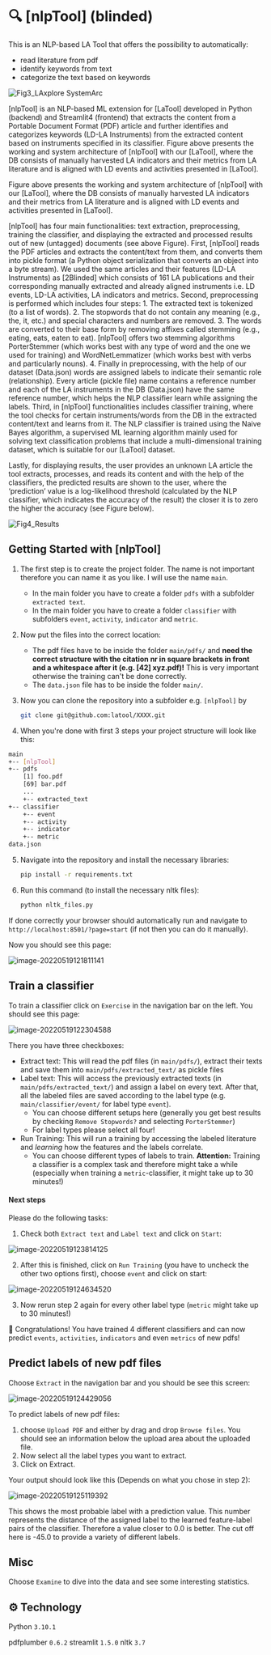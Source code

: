 # 🔍 [nlpTool] (blinded)

This is an NLP-based LA Tool that offers the possibility to automatically:

- read literature from pdf
- identify keywords from text
- categorize the text based on keywords

![Fig3_LAxplore SystemArc](https://github.com/latool/nlpTool/assets/91469248/f5d8d454-8d64-4d7a-9dbf-4b3e736da632)


[nlpTool] is an NLP-based ML extension for [LaTool] developed in Python (backend) and Streamlit4 (frontend) that extracts the content from a Portable Document Format (PDF) article and further identifies and categorizes keywords (LD-LA Instruments) from the extracted content based on instruments specified in its classifier. Figure above presents the working and system architecture of [nlpTool] with our [LaTool], where the DB consists of manually harvested LA indicators and their metrics from LA literature and is aligned with LD events and activities presented in [LaTool].

Figure above presents the working and system architecture of [nlpTool] with our [LaTool], where the DB consists of manually harvested LA indicators and their metrics from LA literature and is aligned with LD events and activities presented in [LaTool].

[nlpTool] has four main functionalities: text extraction, preprocessing, training the classifier, and displaying the extracted and processed results out of new (untagged) documents (see above Figure). First, [nlpTool] reads the PDF articles and extracts the content/text from them, and converts them into pickle format (a Python object serialization that converts an object into a byte stream). We used the same articles and their features (LD-LA Instruments) as [2Blinded] which consists of 161 LA publications and their corresponding manually extracted and already aligned instruments i.e. LD events, LD-LA activities, LA indicators and metrics. Second, preprocessing is performed which includes four steps: 1. The extracted text is tokenized (to a list of words). 2. The stopwords that do not contain any meaning (e.g., the, it, etc.) and special characters and numbers are removed. 3. The words are converted to their base form by removing affixes called stemming (e.g., eating, eats, eaten to eat). [nlpTool] offers two stemming algorithms PorterStemmer (which works best with any type of word and the one we used for training) and WordNetLemmatizer (which works best with verbs and particularly nouns). 4. Finally in preprocessing, with the help of our dataset (Data.json) words are assigned labels to indicate their semantic role (relationship). Every article (pickle file) name contains a reference number and each of the LA instruments in the DB (Data.json) have the same reference number, which helps the NLP classifier learn while assigning the labels. Third, in [nlpTool] functionalities includes classifier training, where the tool checks for certain instruments/words from the DB in the extracted content/text and learns from it. The NLP classifier is trained using the Naive Bayes algorithm, a supervised
ML learning algorithm mainly used for solving text classification problems that include a multi-dimensional training dataset, which is suitable for our [LaTool] dataset.

Lastly, for displaying results, the user provides an unknown LA article the tool extracts, processes, and reads its content and with the help of the classifiers, the predicted results are shown to the user, where the ‘prediction’ value is a log-likelihood threshold (calculated by the NLP classifier, which indicates the accuracy of the result) the closer it is to zero the higher the accuracy (see Figure below).

![Fig4_Results](https://user-images.githubusercontent.com/91469248/226553770-7b41e509-71f4-4c97-9535-f080e059b4b9.png)


## Getting Started with [nlpTool]

1. The first step is to create the project folder. The name is not important therefore you can name it as you like. I will use the name `main`.
   
   - In the main folder you have to create a folder `pdfs` with a subfolder `extracted text`.
   - In the main folder you have to create a folder `classifier` with subfolders `event`, `activity`, `indicator` and `metric`.

2. Now put the files into the correct location:
   
   - The pdf files have to be inside the folder `main/pdfs/` and **need the correct structure with the citation nr in square brackets in front and a whitespace after it (e.g. [42] xyz.pdf)!** This is very important otherwise the training can't be done correctly.
   - The `data.json` file has to be inside the folder `main/`.

3. Now you can clone the repository into a subfolder e.g. `[nlpTool]` by 
   
   ```bash
   git clone git@github.com:latool/XXXX.git
   ```

4. When you're done with first 3 steps your project structure will look like this:

```bash
main
+-- [nlpTool]
+-- pdfs
    [1] foo.pdf
    [69] bar.pdf
    ...
    +-- extracted_text
+-- classifier
    +-- event
    +-- activity
    +-- indicator
    +-- metric
data.json
```

5. Navigate into the repository and install the necessary libraries:
   
   ```bash
   pip install -r requirements.txt
   ```

6. Run this command (to install the necessary nltk files):
   
   ```bash
   python nltk_files.py
   ```

If done correctly your browser should automatically run and navigate to `http://localhost:8501/?page=start` (if not then you can do it manually).

Now you should see this page:

![image-20220519121811141](/img/tut_landing_page.png)

## Train a classifier

To train a classifier click on `Exercise` in the navigation bar on the left. You should see this page:

![image-20220519122304588](/img/tut_training.png)

There you have three checkboxes:

- Extract text: This will read the pdf files (in `main/pdfs/`), extract their texts and save them into `main/pdfs/extracted_text/` as pickle files
- Label text: This will access the previously extracted texts (in `main/pdfs/extracted_text/`) and assign a label on every text. After that, all the labeled files are saved according to the label type (e.g. `main/classifier/event/` for label type `event`).
  - You can choose different setups here (generally you get best results by checking `Remove Stopwords?` and selecting `PorterStemmer`)
  - For label types please select all four!
- Run Training: This will run a training by accessing the labeled literature and *learning* how the features and the labels correlate.
  - You can choose different types of labels to train. **Attention:** Training a classifier is a complex task and therefore might take a while (especially when training a `metric`-classifier, it might take up to 30 minutes!) 

#### Next steps

Please do the following tasks:

1. Check both `Extract text` and `Label text` and click on `Start`:

![image-20220519123814125](/img/tut_labeling.png)

2. After this is finished, click on `Run Training` (you have to uncheck the other two options first), choose `event` and click on start:

![image-20220519124634520](/img/tut_run_training.png)

3. Now rerun step 2 again for every other label type (`metric` might take up to 30 minutes!)

🎉 Congratulations! You have trained 4 different classifiers and can now predict `events`, `activities`, `indicators` and even `metrics` of new pdfs!

## Predict labels of new pdf files

Choose `Extract` in the navigation bar and you should be see this screen:

![image-20220519124429056](/img/tut_predict.png)

To predict labels of new pdf files:

1. choose `Upload PDF` and either by drag and drop  `Browse files`. You should see an information below the upload area  about the uploaded file.
2. Now select all the label types you want to extract.
3. Click on Extract. 

Your output should look like this (Depends on what you chose in step 2):

![image-20220519125119392](/img/tut_extraction_output.png)

This shows the most probable label with a prediction value. This number represents the distance of the assigned label to the learned feature-label pairs of the classifier. Therefore a value closer to 0.0 is better. The cut off here is -45.0 to provide a variety of different labels.

## Misc

Choose `Examine` to dive into the data and see some interesting statistics. 

## ⚙ Technology

Python `3.10.1`

pdfplumber `0.6.2`
streamlit `1.5.0`
nltk `3.7`
